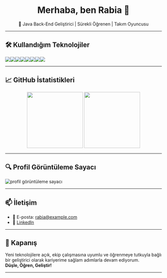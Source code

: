 <h1 align="center">Merhaba, ben Rabia 👋</h1>
<p align="center">🎯 Java Back-End Geliştirici | Sürekli Öğrenen | Takım Oyuncusu</p>

---


## 🛠️ Kullandığım Teknolojiler

<div style="display: flex; flex-wrap: wrap;">
  <img src="https://img.shields.io/badge/Java-%23ED8B00.svg?style=flat&logo=java&logoColor=white" />
  <img src="https://img.shields.io/badge/Spring%20Boot-%236DB33F.svg?style=flat&logo=spring-boot&logoColor=white" />
  <img src="https://img.shields.io/badge/MySQL-%2300f.svg?style=flat&logo=mysql&logoColor=white" />
  <img src="https://img.shields.io/badge/Postman-FF6C37?style=flat&logo=postman&logoColor=white" />
  <img src="https://img.shields.io/badge/Git-F05032?style=flat&logo=git&logoColor=white" />
  <img src="https://img.shields.io/badge/GitHub-181717?style=flat&logo=github&logoColor=white" />
  <img src="https://img.shields.io/badge/HTML5-E34F26?style=flat&logo=html5&logoColor=white" />
  <img src="https://img.shields.io/badge/CSS3-1572B6?style=flat&logo=css3&logoColor=white" />
</div>

---

## 📈 GitHub İstatistikleri

<p align="center">
  <img src="https://github-readme-stats.vercel.app/api?username=**rabiademirog**&show_icons=true&theme=default" height="180"/>
  <img src="https://github-readme-stats.vercel.app/api/top-langs/?username=**rabiademirog**&layout=compact&theme=default" height="180"/>
</p>


---

## 🔍 Profil Görüntüleme Sayacı

<p align="left">
  <img src="https://komarev.com/ghpvc/?username=**kullanıcıadın**&label=Profil%20Görüntüleme&color=0e75b6&style=flat" alt="profil görüntüleme sayacı" />
</p>

---

## 📫 İletişim

- 📧 E-posta: rabia@example.com  
- 💼 [LinkedIn](https://www.linkedin.com/in/rabia-demiroğ/)  

---

## 💬 Kapanış

Yeni teknolojilere açık, ekip çalışmasına uyumlu ve öğrenmeye tutkuyla bağlı bir geliştirici olarak kariyerime sağlam adımlarla devam ediyorum.  
**Düşle, Öğren, Geliştir!**

---

